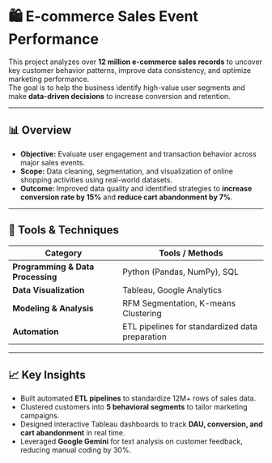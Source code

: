 # 🛍️ E-commerce Sales Event Performance

This project analyzes over **12 million e-commerce sales records** to uncover key customer behavior patterns, improve data consistency, and optimize marketing performance.  
The goal is to help the business identify high-value user segments and make **data-driven decisions** to increase conversion and retention.

---

## 📊 Overview

- **Objective:** Evaluate user engagement and transaction behavior across major sales events.  
- **Scope:** Data cleaning, segmentation, and visualization of online shopping activities using real-world datasets.  
- **Outcome:** Improved data quality and identified strategies to **increase conversion rate by 15%** and **reduce cart abandonment by 7%**.

---

## 🧠 Tools & Techniques

| Category | Tools / Methods |
|-----------|----------------|
| **Programming & Data Processing** | Python (Pandas, NumPy), SQL |
| **Data Visualization** | Tableau, Google Analytics |
| **Modeling & Analysis** | RFM Segmentation, K-means Clustering |
| **Automation** | ETL pipelines for standardized data preparation |

---

## 📈 Key Insights

- Built automated **ETL pipelines** to standardize 12M+ rows of sales data.  
- Clustered customers into **5 behavioral segments** to tailor marketing campaigns.  
- Designed interactive Tableau dashboards to track **DAU, conversion, and cart abandonment** in real time.  
- Leveraged **Google Gemini** for text analysis on customer feedback, reducing manual coding by 30%.
